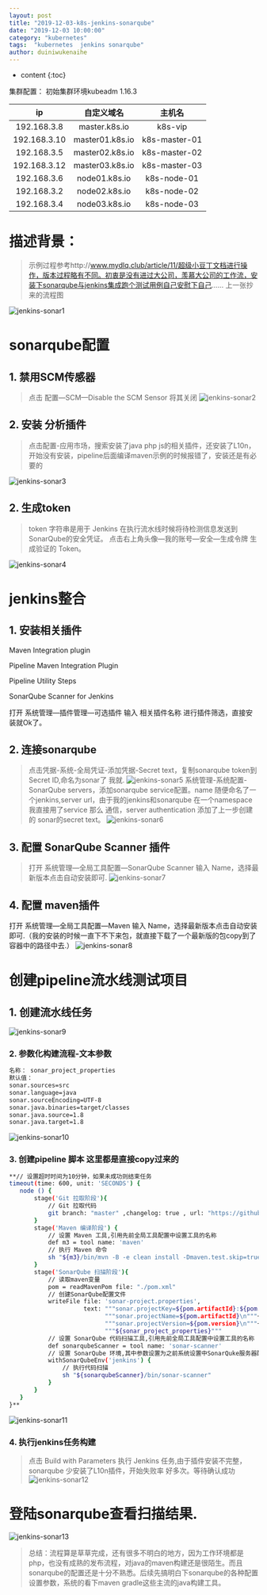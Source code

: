 ```yaml
---
layout: post
title: "2019-12-03-k8s-jenkins-sonarqube"
date: "2019-12-03 10:00:00"
category: "kubernetes"
tags:  "kubernetes  jenkins sonarqube"
author: duiniwukenaihe
---
```

* content
{:toc}

集群配置：
初始集群环境kubeadm 1.16.3

|  ip           | 自定义域名         |    主机名 |
|  :----:       |     :----:        |   :----:  |
|192.168.3.8      |  master.k8s.io    |  k8s-vip  |
|192.168.3.10    |  master01.k8s.io  |  k8s-master-01|
|192.168.3.5   |  master02.k8s.io  |  k8s-master-02| 
|192.168.3.12   |  master03.k8s.io  |  k8s-master-03|
|192.168.3.6    |  node01.k8s.io    |  k8s-node-01|
|192.168.3.2    |  node02.k8s.io    |  k8s-node-02|
|192.168.3.4    |  node03.k8s.io    |  k8s-node-03|

# 描述背景：
> 示例过程参考http://www.mydlq.club/article/11/超级小豆丁文档进行操作，版本过程略有不同。初衷是没有进过大公司，羡慕大公司的工作流，安装下sonarqube与jenkins集成跑个测试用例自己安慰下自己......
上一张抄来的流程图

![jenkins-sonar1](/assets/images/sonar/jenkins-sonar1.png)

# sonarqube配置

## 1. 禁用SCM传感器
> 点击 配置—SCM—Disable the SCM Sensor 将其关闭
![jenkins-sonar2](/assets/images/sonar/jenkins-sonar2.png)
## 2. 安装 分析插件
> 点击配置-应用市场，搜索安装了java php js的相关插件，还安装了L10n，开始没有安装，pipeline后面编译maven示例的时候报错了，安装还是有必要的

![jenkins-sonar3](/assets/images/sonar/jenkins-sonar3.png)
## 2. 生成token
> token 字符串是用于 Jenkins 在执行流水线时候将待检测信息发送到 SonarQube的安全凭证。
> 点击右上角头像—我的账号—安全—生成令牌 生成验证的 Token。

![jenkins-sonar4](/assets/images/sonar/jenkins-sonar4.png)

# jenkins整合
## 1. 安装相关插件
>	
Maven Integration plugin
>
Pipeline Maven Integration Plugin
>
Pipeline Utility Steps
>
SonarQube Scanner for Jenkins
>
打开 系统管理—插件管理—可选插件 输入 相关插件名称 进行插件筛选，直接安装就Ok了。
## 2. 连接sonarqube
> 点击凭据-系统-全局凭证-添加凭据-Secret text，复制sonarqube token到Secret ID,命名为sonar了 我就.
![jenkins-sonar5](/assets/images/sonar/jenkins-sonar5.png)
> 系统管理-系统配置-SonarQube servers，添加sonarqube service配置。name 随便命名了一个jenkins,server url，由于我的jenkins和sonarqube 在一个namespace 我直接用了service 那么 通信，server authentication 添加了上一步创建的 sonar的secret text。
![jenkins-sonar6](/assets/images/sonar/jenkins-sonar6.png)
## 3. 配置 SonarQube Scanner 插件
>打开 系统管理—全局工具配置—SonarQube Scanner 输入 Name，选择最新版本点击自动安装即可.
![jenkins-sonar7](/assets/images/sonar/jenkins-sonar7.png)
## 4. 配置 maven插件
打开 系统管理—全局工具配置—Maven 输入 Name，选择最新版本点击自动安装即可.（我的安装的时候一直下不下来包，就直接下载了一个最新版的包copy到了容器中的路径中去.）
![jenkins-sonar8](/assets/images/sonar/jenkins-sonar8.png)
# 创建pipeline流水线测试项目
## 1. 创建流水线任务
![jenkins-sonar9](/assets/images/sonar/jenkins-sonar9.png)
### 2. 参数化构建流程-文本参数
 ```bash
名称： sonar_project_properties
默认值：
sonar.sources=src
sonar.language=java
sonar.sourceEncoding=UTF-8
sonar.java.binaries=target/classes
sonar.java.source=1.8
sonar.java.target=1.8
 ```
![jenkins-sonar10](/assets/images/sonar/jenkins-sonar10.png)
### 3. 创建pipeline 脚本 这里都是直接copy过来的
 ```bash
**// 设置超时时间为10分钟，如果未成功则结束任务
timeout(time: 600, unit: 'SECONDS') {
    node () {
        stage('Git 拉取阶段'){
            // Git 拉取代码
            git branch: "master" ,changelog: true , url: "https://github.com/a324670547/springboot-helloworld"
        }
        stage('Maven 编译阶段') {
            // 设置 Maven 工具,引用先前全局工具配置中设置工具的名称
            def m3 = tool name: 'maven'
            // 执行 Maven 命令
            sh "${m3}/bin/mvn -B -e clean install -Dmaven.test.skip=true"
        }
        stage('SonarQube 扫描阶段'){
            // 读取maven变量
            pom = readMavenPom file: "./pom.xml"
            // 创建SonarQube配置文件
            writeFile file: 'sonar-project.properties', 
                      text: """sonar.projectKey=${pom.artifactId}:${pom.version}\n"""+
                            """sonar.projectName=${pom.artifactId}\n"""+
                            """sonar.projectVersion=${pom.version}\n"""+
                            """${sonar_project_properties}"""
            // 设置 SonarQube 代码扫描工具,引用先前全局工具配置中设置工具的名称
            def sonarqubeScanner = tool name: 'sonar-scanner'
            // 设置 SonarQube 环境,其中参数设置为之前系统设置中SonarQuke服务器配置的 Name
            withSonarQubeEnv('jenkins') {
                // 执行代码扫描
                sh "${sonarqubeScanner}/bin/sonar-scanner"
            }
        }
    }
}**
  ```
![jenkins-sonar11](/assets/images/sonar/jenkins-sonar11.png)
### 4. 执行jenkins任务构建
>点击 Build with Parameters 执行 Jenkins 任务,由于插件安装不完整，sonarqube 少安装了L10n插件，开始失败率 好多次。等待确认成功
![jenkins-sonar12](/assets/images/sonar/jenkins-sonar12.png)
# 登陆sonarqube查看扫描结果.

![jenkins-sonar13](/assets/images/sonar/jenkins-sonar13.png)

> 总结：流程算是草草完成，还有很多不明白的地方，因为工作环境都是php，也没有成熟的发布流程，对java的maven构建还是很陌生。而且sonarqube的配置还是十分不熟悉。后续先搞明白下sonarqube的各种配置设置参数，系统的看下maven gradle这些主流的java构建工具。